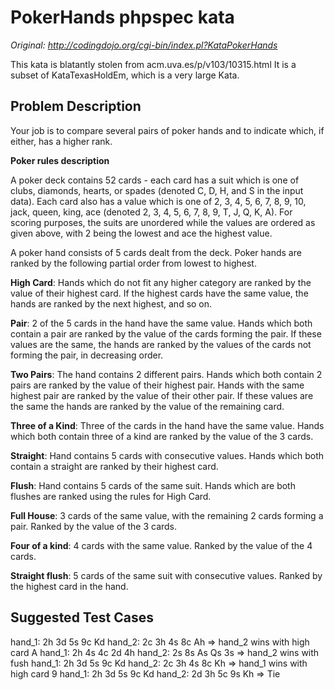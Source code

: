 # PokerHands phpspec kata

*Original: http://codingdojo.org/cgi-bin/index.pl?KataPokerHands*

This kata is blatantly stolen from acm.uva.es/p/v103/10315.html It is a subset
of KataTexasHoldEm, which is a very large Kata.

## Problem Description

Your job is to compare several pairs of poker hands and to indicate which, if
either, has a higher rank.

**Poker rules description**

A poker deck contains 52 cards - each card has a suit which is one of clubs,
diamonds, hearts, or spades (denoted C, D, H, and S in the input data). Each
card also has a value which is one of 2, 3, 4, 5, 6, 7, 8, 9, 10, jack, queen,
king, ace (denoted 2, 3, 4, 5, 6, 7, 8, 9, T, J, Q, K, A). For scoring purposes,
the suits are unordered while the values are ordered as given above, with 2
being the lowest and ace the highest value.

A poker hand consists of 5 cards dealt from the deck. Poker hands are ranked by
the following partial order from lowest to highest.

**High Card**: Hands which do not fit any higher category are ranked by the value of
their highest card. If the highest cards have the same value, the hands are ranked
by the next highest, and so on.

**Pair**: 2 of the 5 cards in the hand have the same value. Hands which both contain
a pair are ranked by the value of the cards forming the pair. If these values are
the same, the hands are ranked by the values of the cards not forming the pair,
in decreasing order.

**Two Pairs**: The hand contains 2 different pairs. Hands which both contain 2 pairs
are ranked by the value of their highest pair. Hands with the same highest pair
are ranked by the value of their other pair. If these values are the same the
hands are ranked by the value of the remaining card.

**Three of a Kind**: Three of the cards in the hand have the same value. Hands which
both contain three of a kind are ranked by the value of the 3 cards.

**Straight**: Hand contains 5 cards with consecutive values. Hands which both contain
a straight are ranked by their highest card.

**Flush**: Hand contains 5 cards of the same suit. Hands which are both flushes are
ranked using the rules for High Card.

**Full House**: 3 cards of the same value, with the remaining 2 cards forming a pair.
Ranked by the value of the 3 cards.

**Four of a kind**: 4 cards with the same value. Ranked by the value of the 4 cards.

**Straight flush**: 5 cards of the same suit with consecutive values. Ranked by the
highest card in the hand.

## Suggested Test Cases

hand_1: 2h 3d 5s 9c Kd  hand_2: 2c 3h 4s 8c Ah  =>  hand_2 wins with high card A
hand_1: 2h 4s 4c 2d 4h  hand_2: 2s 8s As Qs 3s  =>  hand_2 wins with fush
hand_1: 2h 3d 5s 9c Kd  hand_2: 2c 3h 4s 8c Kh  =>  hand_1 wins with high card 9
hand_1: 2h 3d 5s 9c Kd  hand_2: 2d 3h 5c 9s Kh  =>  Tie